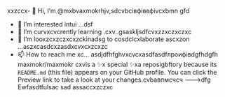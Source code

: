 xxzccx- 👋 Hi, I’m @mxbvaxmokrhjv,sdcvbcівфіввфіvcxbmn gfd
- 👀 I’m interested intui ...dsf
- 🌱 I’m curvxcvcrently learning .cxv..gsaskljsdfcvxzzxczxczxc
- 💞️ I’m looxzcxzczxcxzckinadsg to cosdclcxlaborate ascxzon ...aszxcasdcxzasdxcvxcxzcxzc
- 📫 How to reach me xc...
asdjdfhfghvxcvcxasdfasdfлроифівdgfhdgfh
maxmokr/maxmokr cxvis a ✨x special ✨xa reposigbftory because its `README.md` (this file) appears on your GitHub profile.
You can click the Preview link to take a look at your changes.cvbавпмсчсч
--->dfg
Ewfasdtfulsac
sad
assaccxzczxc
